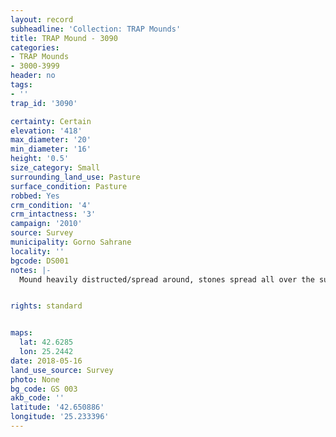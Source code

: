 ```yaml
---
layout: record
subheadline: 'Collection: TRAP Mounds'
title: TRAP Mound - 3090
categories:
- TRAP Mounds
- 3000-3999
header: no
tags:
- ''
trap_id: '3090'

certainty: Certain
elevation: '418'
max_diameter: '20'
min_diameter: '16'
height: '0.5'
size_category: Small
surrounding_land_use: Pasture
surface_condition: Pasture
robbed: Yes
crm_condition: '4'
crm_intactness: '3'
campaign: '2010'
source: Survey
municipality: Gorno Sahrane
locality: ''
bgcode: DS001
notes: |-
  Mound heavily distructed/spread around, stones spread all over the surface.


rights: standard


maps:
  lat: 42.6285
  lon: 25.2442
date: 2018-05-16
land_use_source: Survey
photo: None
bg_code: GS 003
akb_code: ''
latitude: '42.650886'
longitude: '25.233396'
---
```


